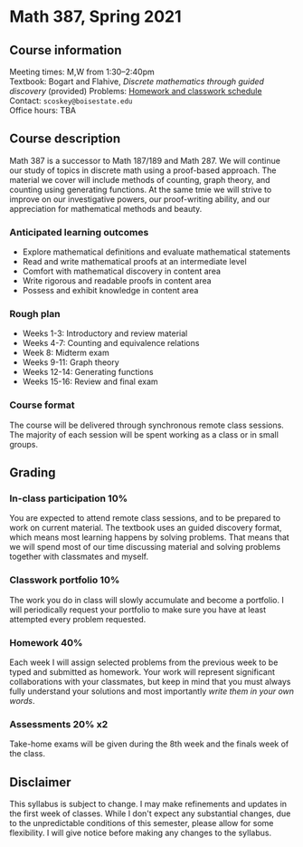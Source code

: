 # Math 387, Spring 2021

## Course information

Meeting times: M,W from 1:30&ndash;2:40pm  
Textbook: Bogart and Flahive, *Discrete mathematics through guided discovery* (provided)
Problems: [Homework and classwork schedule](homework)  
Contact: `scoskey@boisestate.edu`  
Office hours: TBA

## Course description

Math 387 is a successor to Math 187/189 and Math 287. We will continue our study of topics in discrete math using a proof-based approach. The material we cover will include methods of counting, graph theory, and counting using generating functions. At the same tmie we will strive to improve on our investigative powers, our proof-writing ability, and our appreciation for mathematical methods and beauty.

### Anticipated learning outcomes

* Explore mathematical definitions and evaluate mathematical statements
* Read and write mathematical proofs at an intermediate level
* Comfort with mathematical discovery in content area
* Write rigorous and readable proofs in content area
* Possess and exhibit knowledge in content area

### Rough plan

* Weeks 1-3: Introductory and review material
* Weeks 4-7: Counting and equivalence relations
* Week 8: Midterm exam
* Weeks 9-11: Graph theory
* Weeks 12-14: Generating functions
* Weeks 15-16: Review and final exam

### Course format

The course will be delivered through synchronous remote class sessions. The majority of each session will be spent working as a class or in small groups.

## Grading

### In-class participation 10%

You are expected to attend remote class sessions, and to be prepared to work on current material. The textbook uses an guided discovery format, which means most learning happens by solving problems. That means that we will spend most of our time discussing material and solving problems together with classmates and myself.

### Classwork portfolio 10%

The work you do in class will slowly accumulate and become a portfolio. I will periodically request your portfolio to make sure you have at least attempted every problem requested.

### Homework 40%

Each week I will assign selected problems from the previous week to be typed and submitted as homework. Your work will represent significant collaborations with your classmates, but keep in mind that you must always fully understand your solutions and most importantly *write them in your own words*.

### Assessments 20% x2

Take-home exams will be given during the 8th week and the finals week of the class.

## Disclaimer

This syllabus is subject to change. I may make refinements and updates in the first week of classes. While I don't expect any substantial changes, due to the unpredictable conditions of this semester, please allow for some flexibility. I will give notice before making any changes to the syllabus.
